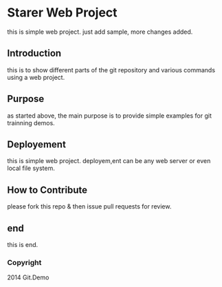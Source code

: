 # Starer Web Project
this is simple web project.
just add sample, more changes added.
## Introduction
this is to show different parts of the git repository and various commands using a web project.
## Purpose
as started above, the main purpose is to provide simple examples for git trainning demos.
## Deployement
this is simple web project. deployem,ent can be any web server or even local file system.
## How to Contribute
please fork this repo & then issue pull requests for review.
## end
this is end.

### Copyright
2014 Git.Demo
